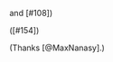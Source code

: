 













  and [#108])










  ([#154])










































  (Thanks [@MaxNanasy].)





















